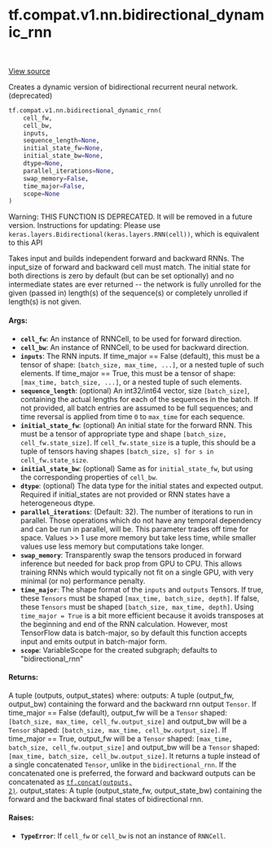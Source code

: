 <div itemscope itemtype="http://developers.google.com/ReferenceObject">
<meta itemprop="name" content="tf.compat.v1.nn.bidirectional_dynamic_rnn" />
<meta itemprop="path" content="Stable" />
</div>

# tf.compat.v1.nn.bidirectional_dynamic_rnn

<!-- Insert buttons and diff -->

<table class="tfo-notebook-buttons tfo-api" align="left">
</table>

<a target="_blank" href="/code/stable/tensorflow/python/ops/rnn.py">View source</a>



Creates a dynamic version of bidirectional recurrent neural network. (deprecated)

``` python
tf.compat.v1.nn.bidirectional_dynamic_rnn(
    cell_fw,
    cell_bw,
    inputs,
    sequence_length=None,
    initial_state_fw=None,
    initial_state_bw=None,
    dtype=None,
    parallel_iterations=None,
    swap_memory=False,
    time_major=False,
    scope=None
)
```



<!-- Placeholder for "Used in" -->

Warning: THIS FUNCTION IS DEPRECATED. It will be removed in a future version.
Instructions for updating:
Please use `keras.layers.Bidirectional(keras.layers.RNN(cell))`, which is equivalent to this API

Takes input and builds independent forward and backward RNNs. The input_size
of forward and backward cell must match. The initial state for both directions
is zero by default (but can be set optionally) and no intermediate states are
ever returned -- the network is fully unrolled for the given (passed in)
length(s) of the sequence(s) or completely unrolled if length(s) is not
given.

#### Args:


* <b>`cell_fw`</b>: An instance of RNNCell, to be used for forward direction.
* <b>`cell_bw`</b>: An instance of RNNCell, to be used for backward direction.
* <b>`inputs`</b>: The RNN inputs.
  If time_major == False (default), this must be a tensor of shape:
    `[batch_size, max_time, ...]`, or a nested tuple of such elements.
  If time_major == True, this must be a tensor of shape: `[max_time,
    batch_size, ...]`, or a nested tuple of such elements.
* <b>`sequence_length`</b>: (optional) An int32/int64 vector, size `[batch_size]`,
  containing the actual lengths for each of the sequences in the batch. If
  not provided, all batch entries are assumed to be full sequences; and time
  reversal is applied from time `0` to `max_time` for each sequence.
* <b>`initial_state_fw`</b>: (optional) An initial state for the forward RNN. This must
  be a tensor of appropriate type and shape `[batch_size,
  cell_fw.state_size]`. If `cell_fw.state_size` is a tuple, this should be a
  tuple of tensors having shapes `[batch_size, s] for s in
  cell_fw.state_size`.
* <b>`initial_state_bw`</b>: (optional) Same as for `initial_state_fw`, but using the
  corresponding properties of `cell_bw`.
* <b>`dtype`</b>: (optional) The data type for the initial states and expected output.
  Required if initial_states are not provided or RNN states have a
  heterogeneous dtype.
* <b>`parallel_iterations`</b>: (Default: 32).  The number of iterations to run in
  parallel.  Those operations which do not have any temporal dependency and
  can be run in parallel, will be.  This parameter trades off time for
  space.  Values >> 1 use more memory but take less time, while smaller
  values use less memory but computations take longer.
* <b>`swap_memory`</b>: Transparently swap the tensors produced in forward inference
  but needed for back prop from GPU to CPU.  This allows training RNNs which
  would typically not fit on a single GPU, with very minimal (or no)
  performance penalty.
* <b>`time_major`</b>: The shape format of the `inputs` and `outputs` Tensors. If true,
  these `Tensors` must be shaped `[max_time, batch_size, depth]`. If false,
  these `Tensors` must be shaped `[batch_size, max_time, depth]`. Using
  `time_major = True` is a bit more efficient because it avoids transposes
  at the beginning and end of the RNN calculation.  However, most TensorFlow
  data is batch-major, so by default this function accepts input and emits
  output in batch-major form.
* <b>`scope`</b>: VariableScope for the created subgraph; defaults to
  "bidirectional_rnn"


#### Returns:

A tuple (outputs, output_states) where:
  outputs: A tuple (output_fw, output_bw) containing the forward and
    the backward rnn output `Tensor`.
    If time_major == False (default),
      output_fw will be a `Tensor` shaped:
      `[batch_size, max_time, cell_fw.output_size]`
      and output_bw will be a `Tensor` shaped:
      `[batch_size, max_time, cell_bw.output_size]`.
    If time_major == True,
      output_fw will be a `Tensor` shaped:
      `[max_time, batch_size, cell_fw.output_size]`
      and output_bw will be a `Tensor` shaped:
      `[max_time, batch_size, cell_bw.output_size]`.
    It returns a tuple instead of a single concatenated `Tensor`, unlike
    in the `bidirectional_rnn`. If the concatenated one is preferred,
    the forward and backward outputs can be concatenated as
    <a href="../../../../tf/concat.md"><code>tf.concat(outputs, 2)</code></a>.
  output_states: A tuple (output_state_fw, output_state_bw) containing
    the forward and the backward final states of bidirectional rnn.



#### Raises:


* <b>`TypeError`</b>: If `cell_fw` or `cell_bw` is not an instance of `RNNCell`.

